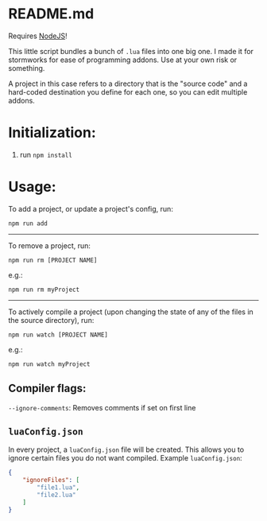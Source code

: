 # README.md

Requires [NodeJS](https://nodejs.org/en)!

This little script bundles a bunch of `.lua` files into one big one. I made it for stormworks for ease of programming addons. Use at your own risk or something.

A project in this case refers to a directory that is the "source code" and a hard-coded destination you define for each one, so you can edit multiple addons.

# Initialization:
1. run `npm install`

# Usage:

To add a project, or update a project's config, run:

```
npm run add
```
___
To remove a project, run:
```
npm run rm [PROJECT NAME]
```

e.g.:
```
npm run rm myProject
```

___

To actively compile a project (upon changing the state of any of the files in the source directory), run:
```
npm run watch [PROJECT NAME]
```

e.g.:
```
npm run watch myProject
```

## Compiler flags:
`--ignore-comments`: Removes comments if set on first line

## `luaConfig.json`

In every project, a `luaConfig.json` file will be created. This allows you to ignore certain files you do not want compiled. Example `luaConfig.json`:

```json
{
	"ignoreFiles": [
		"file1.lua",
        "file2.lua"
	]
}
```
